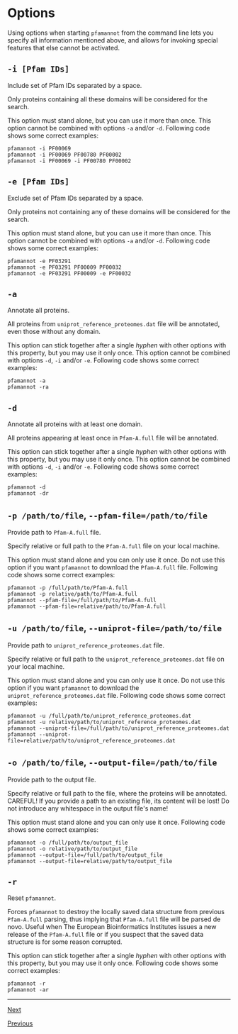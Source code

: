 [//]: # (pfamannot)
[//]: # (Protein Family Annotator)
[//]: # ()
[//]: # (docs/user/options.md)
[//]: # (Jan Hamalcik)
[//]: # ()
[//]: # (Informs about options that can be invoked from the command line)
[//]: # ()

# Options

Using options when starting `pfamannot` from the command line lets you
specify all information mentioned above, and allows for invoking special
features that else cannot be activated.

## `-i [Pfam IDs]`

Include set of Pfam IDs separated by a space.

Only proteins containing all these domains will be considered for the
search.

This option must stand alone, but you can use it more than once.
This option cannot be combined with options `-a` and/or `-d`.
Following code shows some correct examples:
```
pfamannot -i PF00069
pfamannot -i PF00069 PF00780 PF00002
pfamannot -i PF00069 -i PF00780 PF00002
```

## `-e [Pfam IDs]`

Exclude set of Pfam IDs separated by a space.

Only proteins not containing any of these domains will be considered  for
the search.

This option must stand alone, but you can use it more than once.
This option cannot be combined with options `-a` and/or `-d`.
Following code shows some correct examples:
```
pfamannot -e PF03291
pfamannot -e PF03291 PF00009 PF00032
pfamannot -e PF03291 PF00009 -e PF00032
```

## `-a`

Annotate all proteins.

All proteins from `uniprot_reference_proteomes.dat` file will be
annotated, even those without any domain.

This option can stick together after a single *hyphen* with other
options with this property, but you may use it only once.
This option cannot be combined with options `-d`, `-i` and/or `-e`.
Following code shows some correct examples:
```
pfamannot -a
pfamannot -ra
```

## `-d`

Annotate all proteins with at least one domain.

All proteins appearing at least once in `Pfam-A.full` file will be
annotated.

This option can stick together after a single *hyphen* with other
options with this property, but you may use it only once.
This option cannot be combined with options `-d`, `-i` and/or `-e`.
Following code shows some correct examples:
```
pfamannot -d
pfamannot -dr
```

## `-p /path/to/file`, `--pfam-file=/path/to/file`

Provide path to `Pfam-A.full` file.

Specify relative or full path to the `Pfam-A.full` file on your local
machine.

This option must stand alone and you can only use it once.
Do not use this option if you want `pfamannot` to download the
`Pfam-A.full` file.
Following code shows some correct examples:
```
pfamannot -p /full/path/to/Pfam-A.full
pfamannot -p relative/path/to/Pfam-A.full
pfamannot --pfam-file=/full/path/to/Pfam-A.full
pfamannot --pfam-file=relative/path/to/Pfam-A.full
```

## `-u /path/to/file`, `--uniprot-file=/path/to/file`

Provide path to `uniprot_reference_proteomes.dat` file.

Specify relative or full path to the `uniprot_reference_proteomes.dat`
file on your local machine.

This option must stand alone and you can only use it once.
Do not use this option if you want `pfamannot` to download the
`uniprot_reference_proteomes.dat` file.
Following code shows some correct examples:
```
pfamannot -u /full/path/to/uniprot_reference_proteomes.dat
pfamannot -u relative/path/to/uniprot_reference_proteomes.dat
pfamannot --uniprot-file=/full/path/to/uniprot_reference_proteomes.dat
pfamannot --uniprot-file=relative/path/to/uniprot_reference_proteomes.dat
```

## `-o /path/to/file`, `--output-file=/path/to/file`

Provide path to the output file.

Specify relative or full path to the file, where the proteins will be
annotated.
CAREFUL!
If you provide a path to an existing file, its content will be
lost!
Do not introduce any whitespace in the output file's name!

This option must stand alone and you can only use it once.
Following code shows some correct examples:
```
pfamannot -o /full/path/to/output_file
pfamannot -o relative/path/to/output_file
pfamannot --output-file=/full/path/to/output_file
pfamannot --output-file=relative/path/to/output_file
```

## `-r`

Reset `pfamannot`.

Forces `pfamannot` to destroy the locally saved data structure from
previous `Pfam-A.full` parsing, thus implying that `Pfam-A.full` file
will be parsed de novo.
Useful when The European Bioinformatics Institutes issues a new release
of the `Pfam-A.full` file or if you suspect that the saved data structure
is for some reason corrupted.

This option can stick together after a single *hyphen* with other
options with this property, but you may use it only once.
Following code shows some correct examples:
```
pfamannot -r
pfamannot -ar
```

---

[Next](examples.md)

[Previous](usage.md)
